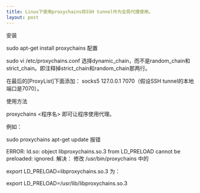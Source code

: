 ```yaml
---
title: Linux下使用proxychains将SSH tunnel作为全局代理使用。
layout: post
---
```

安装

sudo apt-get install proxychains
配置

sudo vi /etc/proxychains.conf 
选择dynamic\_chain，而不是random\_chain和strict\_chain。即注释掉strict\_chain和random_chain那两行。

在最后的[ProxyList]下面添加： socks5 127.0.0.1 7070（假设SSH tunnel的本地端口是7070）。

使用方法

proxychains <程序名> 
即可让程序使用代理。

例如：

sudo proxychains apt-get update 
报错

ERROR: ld.so: object libproxychains.so.3 from LD_PRELOAD cannot be preloaded: ignored. 
解决： 修改 /usr/bin/proxychains 中的

export LD_PRELOAD=libproxychains.so.3 
为：

export LD_PRELOAD=/usr/lib/libproxychains.so.3
